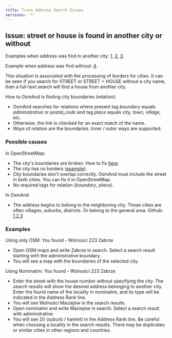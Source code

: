 ```yaml
---
title: Trace Address Search Issues
versions: '*'
---
```


## Issue: street or house is found in another city or without

Examples when address was find in another city: [1](https://github.com/osmandapp/OsmAnd/issues/10679), [2](https://github.com/osmandapp/OsmAnd/issues/10677), [3](https://github.com/osmandapp/OsmAnd/issues/10699).

Example when address was find without: [4](https://github.com/osmandapp/OsmAnd/issues/10921).

This situation is associated with the processing of borders for cities. It can be seen if you search for STREET or STREET + HOUSE without a city name, then a full-text search will find a house from another city.

How to OsmAnd is finding city boundaries (relation):
- OsmAnd searches for relations where present tag <i>boundary</i> equals <i>administrative</i> or <i>postal_code</i> and tag <i>place</i> equals <i>city, town, village,</i> etc.
- Otherwise, the link is checked for an exact match of the name. 
- Ways of relation are the boundaries. Inner / outer ways are supported.

### Possible causes

In OpenStreetMap:
- The city's boundaries are broken. How to fix [here](https://help.openstreetmap.org/questions/1053/how-do-i-fix-inconsistent-boundaries).
- The city has no borders ([example](https://github.com/osmandapp/OsmAnd/issues/10699)).
- City boundaries don't overlap correctly. OsmAnd must include the street in both cities. You can fix it in OpenStreetMap.
- No required tags for relation (<i>boundary</i>, <i>place</i>).

In OsmAnd
- The address begins to belong to the neighboring city. These cities are often villages, suburbs, districts. Or belong to the general area. Github: [1](https://github.com/osmandapp/OsmAnd/issues/10559),[2](https://github.com/osmandapp/OsmAnd/issues/10679),[3](https://github.com/osmandapp/OsmAnd/issues/10730)

### Examples

Using only OSM: You found - Wolności 223 Zabrze

- Open OSM maps and write Zabrze in search. Select a search result starting with the administrative boundary.
- You will see a map with the boundaries of the selected city.

Using Nominatim: You found - Wolności 223 Zabrze

- Enter the street with the house number without specifying the city. The search results will show the desired address belonging to another city. Enter the found name of the locality in nominatim, and its type will be indicated in the Address Rank line.
- You will see Wolności Maciejów in the search results.
- Open nominatim and write Maciejów in search. Select a search result with administrative
- You will see 20 (suburb / hamlet) in the Address Rank line.
Be careful when choosing a locality in the search results. There may be duplicates or similar cities in other regions and countries.
